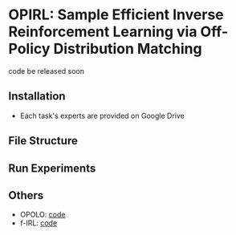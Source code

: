 # OPIRL: Sample  Efficient  Inverse  Reinforcement  Learning  via Off-Policy  Distribution  Matching

code be released soon

## Installation

- Each task's experts are provided on Google Drive

## File Structure

## Run Experiments

## Others

- OPOLO: [code](https://github.com/illidanlab/opolo-code)
- f-IRL: [code](https://github.com/twni2016/f-IRL)
